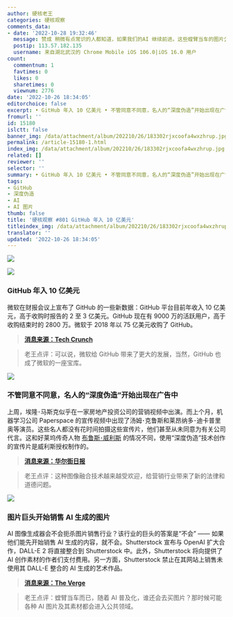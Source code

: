 ```yaml
---
author: 硬核老王
categories: 硬核观察
comments_data:
- date: '2022-10-28 19:32:46'
  message: 赞成 稍微有点常识的人都知道，如果我们的AI 继续前进。这些螳臂当车的图片公司，难道能够阻挡得了吗？
  postip: 113.57.182.135
  username: 来自湖北武汉的 Chrome Mobile iOS 106.0|iOS 16.0 用户
count:
  commentnum: 1
  favtimes: 0
  likes: 0
  sharetimes: 0
  viewnum: 2776
date: '2022-10-26 18:34:05'
editorchoice: false
excerpt: • GitHub 年入 10 亿美元 • 不管同意不同意，名人的“深度伪造”开始出现在广告中 • 图片巨头开始销售 AI 生成的图片
fromurl: ''
id: 15180
islctt: false
banner_img: /data/attachment/album/202210/26/183302rjxcoofa4wxzhrup.jpg
permalink: /article-15180-1.html
index_img: /data/attachment/album/202210/26/183302rjxcoofa4wxzhrup.jpg
related: []
reviewer: ''
selector: ''
summary: • GitHub 年入 10 亿美元 • 不管同意不同意，名人的“深度伪造”开始出现在广告中 • 图片巨头开始销售 AI 生成的图片
tags:
- GitHub
- 深度伪造
- AI
- AI 图片
thumb: false
title: '硬核观察 #801 GitHub 年入 10 亿美元'
titleindex_img: /data/attachment/album/202210/26/183302rjxcoofa4wxzhrup.jpg
translator: ''
updated: '2022-10-26 18:34:05'
---
```


![](/data/attachment/album/202210/26/183302rjxcoofa4wxzhrup.jpg)


![](/data/attachment/album/202210/26/183310z1sgr22kzog11een.jpg)


### GitHub 年入 10 亿美元


微软在财报会议上宣布了 GitHub 的一些新数据：GitHub 平台目前年收入 10 亿美元，高于收购时报告的 2 至 3 亿美元。GitHub 现在有 9000 万的活跃用户，高于收购结束时的 2800 万。微软于 2018 年以 75 亿美元收购了 GitHub。



> 
> **[消息来源：Tech Crunch](https://techcrunch.com/2022/10/25/microsoft-says-github-now-has-a-1b-arr-90m-active-users/)**
> 
> 
> 



> 
> 老王点评：可以说，微软给 GitHub 带来了更大的发展，当然，GitHub 也成了微软的一座宝库。
> 
> 
> 


![](/data/attachment/album/202210/26/183320wumxxufxst0lhtst.jpg)


### 不管同意不同意，名人的“深度伪造”开始出现在广告中


上周，埃隆･马斯克似乎在一家房地产投资公司的营销视频中出演。而上个月，机器学习公司 Paperspace 的宣传视频中出现了汤姆･克鲁斯和莱昂纳多･迪卡普里奥等演员。这些名人都没有花时间拍摄这些宣传片，他们甚至从未同意为有关公司代言。这和好莱坞传奇人物 [布鲁斯･威利斯](/article-15094-1.html) 的情况不同，使用“深度伪造”技术创作的宣传片是威利斯授权制作的。



> 
> **[消息来源：华尔街日报](https://www.wsj.com/articles/deepfakes-of-celebrities-have-begun-appearing-in-ads-with-or-without-their-permission-11666692003)**
> 
> 
> 



> 
> 老王点评：这种图像融合技术越来越受欢迎，给营销行业带来了新的法律和道德问题。
> 
> 
> 


![](/data/attachment/album/202210/26/183336f6oou2zuzma3win2.jpg)


### 图片巨头开始销售 AI 生成的图片


AI 图像生成器会不会扼杀图片销售行业？该行业的巨头的答案是“不会” —— 如果他们能先开始销售 AI 生成的内容，就不会。Shutterstock 宣布与 OpenAI 扩大合作，DALL-E 2 将直接整合到 Shutterstock 中。此外，Shutterstock 将向提供了 AI 创作素材的作者们支付费用。另一方面，Shutterstock 禁止在其网站上销售未使用其 DALL-E 整合的 AI 生成的艺术作品。



> 
> **[消息来源：The Verge](https://www.theverge.com/2022/10/25/23422359/shutterstock-ai-generated-art-openai-dall-e-partnership-contributors-fund-reimbursement)**
> 
> 
> 



> 
> 老王点评：螳臂当车而已，随着 AI 普及化，谁还会去买图片？那时候可能各种 AI 图片及其素材都会进入公共领域。
> 
> 
>